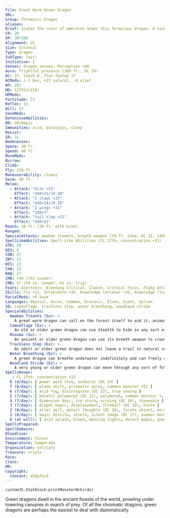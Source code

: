 ```yaml
---
File: Great Wyrm Green Dragon
URL: 
Group: Chromatic Dragon
aliases: 
Brief: Scales the color of emeralds armor this ferocious dragon. A single sharp horn protrudes from the end of its toothy snout.
CR: 20
XP: 307200
Alignment: LE
Size: Colossal
Type: dragon
SubType: (air)
Initiative: 2
Senses: dragon senses; Perception +40
Aura: frightful presence (360 ft., DC 29)
AC: 37, touch 0, flat-footed 37
ACMods: (-2 Dex, +37 natural, -8 size)
HP: 391
HD: (27d12+216)
HPMods: 
Fortitude: 23
Reflex: 13
Will: 23
SaveMods: 
DefensiveAbilities: 
DR: 20/magic
Immunities: acid, paralysis, sleep
Resist: 
SR: 31
Weaknesses: 
Space: 30 ft.
Speed: 40 ft.
MoveMods: 
Burrow: 
Climb: 
Fly: 250 ft.
Maneuverability: clumsy
Swim: 40 ft.
Melee: 
  - Attack: "bite +33"
    Effect: "4d8+21/19-20"
  - Attack: "2 claws +33"
    Effect: "4d6+14/19-20"
  - Attack: "2 wings +31"
    Effect: "2d8+7"
  - Attack: "tail slap +31"
    Effect: "4d6+21"
Reach: 20 ft. (30 ft. with bite)
Ranged: 
SpecialAttacks: awaken treants, breath weapon (70-ft. cone, DC 31, 24d6 acid), crush (Large creatures, DC 31, 4d8+21), miasma, tail sweep (Medium creatures, DC 31, 2d8+21)
SpellLikeAbilities: Spell-Like Abilities (CL 27th; concentration +33)  At will-charm person (DC 17), command plants (DC 20), dominate person (DC 21), entangle (DC 17), plant growth, suggestion (DC 19)
STR: 39
DEX: 6
CON: 27
INT: 22
WIS: 23
CHA: 22
BAB: 27
CMB: +49 (+51 sunder)
CMD: 57 (59 vs. sunder, 61 vs. trip)
Feats: Alertness, Bleeding Critical, Cleave, Critical Focus, Flyby Attack, Great Cleave, Improved Critical (bite), Improved Critical (claws), Improved Initiative, Improved Sunder, Iron Will, Multiattack, Power Attack, Wingover
Skills: Fly +12, Intimidate +36, Knowledge (arcana) +36, Knowledge (local) +36, Knowledge (nature) +36, Knowledge (planes) +36, Perception +40, Spellcraft +36, Stealth +12, Survival +36, Swim +52, Use Magic Device +36
RacialMods: +8 Swim
Languages: Abyssal, Auran, Common, Draconic, Elven, Giant, Sylvan
SQ: camouflage, trackless step, water breathing, woodland stride
SpecialAbilities:
  Awaken Treants (Su): >
    A great wyrm dragon can call on the forest itself to aid it, animating a number of trees to serve as treants to protect it. These treants can be called from any Huge or larger living tree. A green dragon can create a single treant as a standard action, up to a total of 4 treants per day. These treants remain animated for up to 1 hour, at which time they revert to being ordinary trees.
  Camouflage (Ex): >
    An old or older green dragon can use Stealth to hide in any sort of natural terrain, even if the terrain does not grant cover or concealment.
  Miasma (Su): >
    An ancient or older green dragon can use its breath weapon to create a cloud of acid as a standard action that deals damage to any creature inside it. The cloud moves with the dragon and has a radius of 20 feet. When it's created, anyone inside this area takes an amount of damage equal to half the dragon's breath weapon, with a Reflex save for half damage. The number of damage dice rolled is halved each round until the result would be less than 1d6. Any creature that starts its turn inside the cloud takes damage, but can make a Reflex save for half. A strong wind, such as that created by a gust of wind, disperses the cloud in 1 round.
  Trackless Step (Ex): >
    An adult or older green dragon does not leave a trail in natural surroundings and cannot be tracked. A green dragon can choose to leave a trail, if it so desires.
  Water Breathing (Ex): >
    A green dragon can breathe underwater indefinitely and can freely use its breath weapon, spells, and other abilities while submerged.
  Woodland Stride (Ex): >
    A very young or older green dragon can move through any sort of foliage at full speed without taking damage or suffering impairment. Areas of foliage that have been magically manipulated affect it normally.
SpellsKnown:
  _: CL 17th; concentration +23
  8 (4/day): [ power word stun, sunburst (DC 24) ]
  7 (6/day): [ plane shift, prismatic spray, summon monster VII ]
  6 (7/day): [ acid fog, disintegrate (DC 22), true seeing ]
  5 (7/day): [ baleful polymorph (DC 21), polymorph, summon monster V, teleport ]
  4 (7/day): [ dimension door, ice storm, scrying (DC 20), stoneskin ]
  3 (7/day): [ dispel magic, displacement, fireball (DC 19), haste ]
  2 (8/day): [ alter self, detect thoughts (DC 18), locate object, mirror image, see invisibility ]
  1 (8/day): [ magic missile, shield, silent image (DC 17), summon monster I, ventriloquism (DC 17) ]
  0 (at will): [ acid splash, bleed, dancing lights, detect magic, ghost sound, mage hand, message, resistance, prestidigitation ]
SpellsPrepared: 
SpellDomains: 
Bloodline: 
Environment: forest
Temperature: temperate
Organization: solitary
Treasure: triple
Race: 
Class: 
MR: 
Copyright:
  Content: d20pfsrd
---
```

```dataviewjs
customJS.Statblock.printMonsterWiki(dv)
```
Green dragons dwell in the ancient forests of the world, prowling under towering canopies in search of prey. Of all the chromatic dragons, green dragons are perhaps the easiest to deal with diplomatically.
